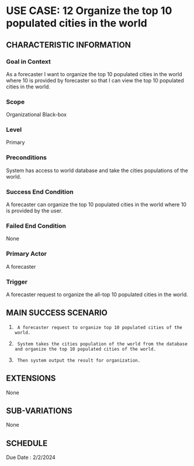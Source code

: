 # USE CASE: 12 Organize the top 10 populated cities in the world
## CHARACTERISTIC INFORMATION

### Goal in Context
As a forecaster I want to organize the top 10 populated cities in the world where 10 is provided by forecaster so that I can view the top 10 populated cities in the world.

### Scope
Organizational Black-box

### Level

Primary

### Preconditions

System has access to world database and take the cities populations of the world.

### Success End Condition

A forecaster can organize the top 10 populated cities in the world where 10 is provided by the user.

### Failed End Condition

None

### Primary Actor

A forecaster

### Trigger

A forecaster request to organize the all-top 10 populated cities in the world.

## MAIN SUCCESS SCENARIO

1.      A forecaster request to organize top 10 populated cities of the world.
2.      System takes the cities population of the world from the database and organize the top 10 populated cities of the world.
3.      Then system output the result for organization.

## EXTENSIONS

None

## SUB-VARIATIONS

None

## SCHEDULE

Due Date : 2/2/2024
